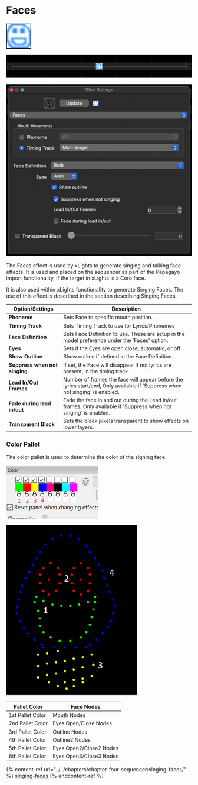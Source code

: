 # Faces

![Icon](<../../.gitbook/assets/image (652).png>)

![Sequencer Grid](<../../.gitbook/assets/image (30) (2).png>)

![](<../../.gitbook/assets/image (183).png>)

The Faces effect is used by xLights to generate singing and talking face effects. It is used and placed on the sequencer as part of the Papagayo import functionality, if the target in xLights is a Coro face.

It is also used within xLights functionality to generate Singing Faces. The use of this effect is described in the section describing Singing Faces.

| **Option/Settings**           | Description                                                                                                                  |
| ----------------------------- | ---------------------------------------------------------------------------------------------------------------------------- |
| **Phoneme**                   | Sets Face to specific mouth position.                                                                                        |
| **Timing Track**              | Sets Timing Track to use for Lyrics/Phonemes                                                                                 |
| **Face Definition**           | Sets Face Definition to use. These are setup in the model preference under the 'Faces' option.                               |
| **Eyes**                      | Sets if the Eyes are open close, automatic, or off                                                                           |
| **Show Outline**              | Show outline if defined in the Face Definition.                                                                              |
| **Suppress when not singing** | If set, the Face will disappear if not lyrics are present, in the timing track.                                              |
| **Lead In/Out Frames**        | Number of frames the face will appear before the lyrics start/end, Only available if 'Suppress when not singing' is enabled. |
| **Fade during lead in/out**   | Fade the face in and out during the Lead in/out frames, Only available if 'Suppress when not singing' is enabled.            |
| **Transparent Black**         | Sets the black pixels transparent to show effects on lower layers.                                                           |

### Color Pallet

The color pallet is used to determine the color of the signing face.

![](<../../.gitbook/assets/image (150).png>)

![](<../../.gitbook/assets/image (826).png>)

| Pallet Color     | Face Nodes              |
| ---------------- | ----------------------- |
| 1st Pallet Color | Mouth Nodes             |
| 2nd Pallet Color | Eyes Open/Close Nodes   |
| 3rd Pallet Color | Outline Nodes           |
| 4th Pallet Color | Outline2 Nodes          |
| 5th Pallet Color | Eyes Open2/Close2 Nodes |
| 6th Pallet Color | Eyes Open3/Close3 Nodes |

{% content-ref url="../../chapters/chapter-four-sequencer/singing-faces/" %}
[singing-faces](../../chapters/chapter-four-sequencer/singing-faces/)
{% endcontent-ref %}
